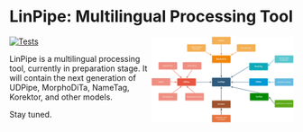 # LinPipe: Multilingual Processing Tool

[![Tests](https://github.com/ufal/linpipe/actions/workflows/tests.yml/badge.svg)](https://github.com/ufal/linpipe/actions/workflows/tests.yml)
<img src="doc/figures/linpipe_predecessors.png" alt="LinPipe predecessors" align="right" style="width: 50%">

LinPipe is a multilingual processing tool, currently in preparation stage.
It will contain the next generation of UDPipe, MorphoDiTa, NameTag, Korektor,
and other models.

Stay tuned.
